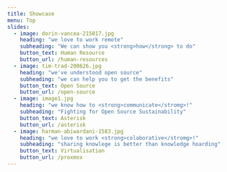 ```yaml
---
title: Showcase
menu: Top
slides:
  - image: dorin-vancea-215017.jpg
    heading: "we love to work remote"
    subheading: "We can show you <strong>how</strong> to do"
    button_text: Human Resource
    button_url: /human-resources
  - image: tim-trad-200626.jpg
    heading: "we've understood open source"
    subheading: "we can help you to get the benefits"
    button_text: Open Source
    button_url: /open-source
  - image: image1.jpg
    heading: "we know how to <strong>communicate</stromg>!"
    subheading: "Fighting for Open Source Sustainability"
    button_text: Asterisk
    button_url: /asterisk
  - image: harman-abiwardani-1583.jpg
    heading: "we love to work <strong>colaborative</stromg>!"
    subheading: "sharing knowlege is better than knowledge hoarding"
    button_text: Virtualisation
    button_url: /proxmox
---
```

